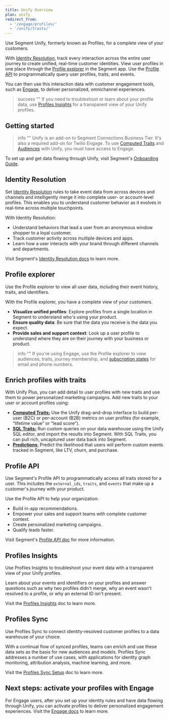 ```yaml
---
title: Unify Overview
plan: unify
redirect_from:
  - '/engage/profiles/'
  - '/unify/traits/'
---
```


Use Segment Unify, formerly known as Profiles, for a complete view of your customers.

With [Identity Resolution](#identity-resolution), track every interaction across the entire user journey to create unified, real-time customer identities. View user profiles in one place through the [Profile explorer](#profile-explorer) in the Segment app. Use the [Profile API](#profile-api) to programmatically query user profiles, traits, and events. 

You can then use this interaction data with customer engagement tools, such as [Engage](/docs/engage/), to deliver personalized, omnichannel experiences.

> success ""
> If you need to troubleshoot or learn about your profile data, use [Profiles Insights](/docs/unify/insights/) for a transparent view of your Unify profiles. 

## Getting started

> info ""
> Unify is an add-on to Segment Connections Business Tier. It's also a required add-on for Twilio Engage.
> To use [Computed Traits](/docs/engage/audiences/computed-traits/) and [Audiences](/docs/engage/audiences/) with Unify, you must have access to Engage.

To set up and get data flowing through Unify, visit Segment's [Onboarding Guide](/docs/unify/quickstart).

## Identity Resolution

Set [Identity Resolution](/docs/unify/identity-resolution/identity-resolution-settings/#identity-resolution-rules) rules to take event data from across devices and channels and intelligently merge it into complete user- or account-level profiles. This enables you to understand customer behavior as it evolves in real-time across multiple touchpoints.

With Identity Resolution:

- Understand behaviors that lead a user from an anonymous window shopper to a loyal customer.
- Track customer activity across multiple devices and apps.
- Learn how a user interacts with your brand through different channels and departments.

Visit Segment's [Identity Resolution docs](/docs/unify/identity-resolution/) to learn more.

## Profile explorer

Use the Profile explorer to view all user data, including their event history, traits, and identifiers.

With the Profile explorer, you have a complete view of your customers.

- **Visualize unified profiles**: Explore profiles from a single location in Segment to understand who's using your product.
- **Ensure quality data**: Be sure that the data you receive is the data you expect.
- **Provide sales and support context**: Look up a user profile to understand where they are on their journey with your business or product.

> info ""
> If you're using Engage, use the Profile explorer to view audiences, traits, journey membership, and [subscription states](/docs/engage/user-subscriptions/) for email and phone numbers.

## Enrich profiles with traits 

With Unify Plus, you can add detail to user profiles with new traits and use them to power personalized marketing campaigns. Add new traits to your user or account profiles using:

- [**Computed Traits:**](/docs/unify/traits/computed-traits/) Use the Unify drag-and-drop interface to build per-user (B2C) or per-account (B2B) metrics on user profiles (for example, “lifetime value” or “lead score”).
- [**SQL Traits:**](/docs/unify/traits/sql-traits/) Run custom queries on your data warehouse using the Unify SQL editor, and import the results into Segment. With SQL Traits, you can pull rich, uncaptured user data back into Segment.
- [**Predictions**:](/docs/unify/traits/predictions/) Predict the likelihood that users will perform custom events tracked in Segment, like LTV, churn, and purchase.

## Profile API

Use Segment's Profile API to programmatically access all traits stored for a user. This includes the `external_ids`, `traits`, and `events` that make up a customer's journey with your product.

Use the Profile API to help your organization:

- Build in-app recommendations.
- Empower your sales and support teams with complete customer context.
- Create personalized marketing campaigns.
- Qualify leads faster.

Visit Segment's [Profile API doc](/docs/unify/profile-api/) for more information.

## Profiles Insights

Use Profiles Insights to troubleshoot your event data with a transparent view of your Unify profiles. 

Learn about your events and identifiers on your profiles and answer questions such as why two profiles didn't merge, why an event wasn't resolved to a profile, or why an external ID isn't present.

Visit the [Profiles Insights](/docs/unify/insights/) doc to learn more. 

## Profiles Sync

Use Profiles Sync to connect identity-resolved customer profiles to a data warehouse of your choice.

With a continual flow of synced profiles, teams can enrich and use these data sets as the basis for new audiences and models. Profiles Sync addresses a number of use cases, with applications for identity graph monitoring, attribution analysis, machine learning, and more.

Visit the [Profiles Sync Setup](/docs/unify/profiles-sync/profiles-sync-setup/) doc to learn more.

## Next steps: activate your profiles with Engage

For Engage users, after you set up your identity rules and have data flowing through Unify, you can activate profiles to deliver personalized engagement experiences. Visit the [Engage docs](/docs/engage/) to learn more.
